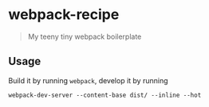 # webpack-recipe

> My teeny tiny webpack boilerplate

## Usage

Build it by running `webpack`, develop it by running

```
webpack-dev-server --content-base dist/ --inline --hot
```
